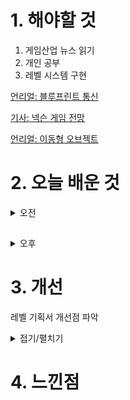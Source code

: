 
# 1. 해야할 것

1. 게임산업 뉴스 읽기 
2. 개인 공부  
3. 레벨 시스템 구현

[언리얼: 블루프린트 통신](https://dev.epicgames.com/community/learning/courses/D2r/unreal-engine-791723/rP2x/unreal-engine-cf16c3)

[기사: 넥슨 게임 전망](https://www.gameinsight.co.kr/news/articleView.html?idxno=32223)

[언리얼: 이동형 오브젝트](https://www.youtube.com/watch?v=APYmODALghQ)



# 2. 오늘 배운 것

<details>
<summary>오전</summary>

## 오늘의 뉴스


■ 유럽 최대 게임쇼 '게임스컴 2024' 티켓 예매 시작
게임스컴은 세계 최대 규모의 오프라인 게임 전시회로, 온라인, 모바일, 콘솔, VR 등 현존하는 모든 플랫폼의 최신 게임을 8월 21일부터 25일 독일 쾰른에서 만나볼 수 있습니다. 현장 방문은 8월 21일부터 이뤄진다. B2B 방문객 및 언론인은 바로 입장 가능하며, 일반 관객은 22일부터 입장할 수 있습니다. 단, 와일드카드를 구매한 일반 방문객은 21일부터 입장이 가능합니다. 게임스컴 2024 입장권 구매는 공식 홈페이지 티켓샵에서 가능합니다. 

■ 넥슨 '히트2', 17일 일본 서비스 돌입
넥슨게임즈가 개발한 모바일, PC MMORPG '히트2'가 일본 정식 서비스를 17일 시작했습니다. '히트2'는 지난해 5월 대만 지역에서 서비스를 시작한 바 있으며, 이번 일본 권역에서는 다운로드 시작 이후 6시간 만에 애플 앱스토어 인기 게임 1위를 기록했습니다.

■ 총 상금 1,400만 원, '쿠키런: 오븐브레이크 쿠림픽' 개최 
쿠키런: 오븐브레이크의 오프라인 e스포츠 대회인 '2024 쿠키런: 오븐브레이크 쿠림픽'이 4월 18일부터 10월 26일까지 약 6개월 간 진행됩니다. 이번 행사는 지난 2021년 COVID-19로 인해 취소된 그랑프리 파이널 이후 3년 만에 개최되는 쿠키런 e스포츠 대회로, 총 상금 1,400만 원 규모로 치러집니다.

■ 나 혼자만 레벨업: ARISE, 5월 8일 출시 
넷마블네오의 신작 '나 혼자만 레벨업: ARISE'가 출시일을 5월 8일로 확정했습니다. 넷마블은 사전등록을 참여한 유저들에게 '전설 등급 방어구 세트'와 '성진우의 시크한 블랙 슈트 코스튬', '속성별 마력 수정 각 2개', 10만 골드' 등 20만 원 상당의 실제 판매 패키지를 보상으로 제공합니다.

■ 스마게 퓨처랩, SGM '인디'부문 16기 모집 
스마일게이트 퓨처랩이 스마일게이트 멤버십 인디 부문 16기 모집을 오는 5월 16일부터 시작합니다. 선발된 팀은 오리엔테이션부터 오픈베타데이 피어러닝 프로젝트를 거쳐 '버닝비버'까지 진행하며 최종적으로는 12월 13일 에 수료식을 치르며 모든 일정을 마무리하게 됩니다.

■ 작혼, 한국마작연맹과 '리치 마작 가이드북' 무료 배포 
국내에 마작 게임 '작혼: 리치 마작(이하 작혼)'을 서비스 중인 요스타가 KML 한국마작연맹과 힘을 합쳐 리치 마작 표준서 '한 권으로 익히는 리치 마작'을 정식 발행했습니다. '한 권으로 익히는 리치 마작'은 리치 마작이 익숙하지 않을 수 있는 국내 게이머들에게 리치 마작의 용어 및 규칙을 안내하고, 진입 장벽을 낮춰 누구나 쉽게 접근할 수 있도록 하기 위해 고안된 발행물입니다.

■ 블루아카, 다음 콜라보는 'GS25' 
맘스터치, 이디야, 갤럭시S24를 잇는 블루 아카이브의 다음 콜라보는 'GS25' 편의점으로 결정됐습니다. 이번 콜라보의 모델은 블루 아카이브 게임 속에 등장하는 편의점 '엔젤24'의 아르바이트생 소라, 그리고 폐기 도시락  처리반으로 활약 중인 'RABBIT 소대'의 멤버들입니다.

■ 카카오게임즈, SM 아이돌 게임 만든다
카카오게임즈(대표 한상우)와 글로벌 대표 엔터테인먼트사 SM엔터테인먼트(공동대표 장철혁, 탁영준)는 16일, 최초로 IP(Intellectual Property, 지식재산권) 라이선스 계약을 체결하고 소속 아이돌 그룹들을 활용한 모바일 게임 개발 계획을 공개했습니다. 카카오게임즈와 SM엔터테인먼트는 이번 협업으로 SM엔터테인먼트의 다양한 아이돌 아티스트가 등장하는 최초의 디지털 컬렉션 모바일 게임 'SM GAME STATION(가제)'을 공개했습니다.        

■ '게임스컴에서도 스위치2 공식 확인 없다' 닌텐도 불참 
하지만 올해는 닌텐도를 만날 수 없습니다. 닌텐도의 불참 소식은 게임스컴을 주최하는 쾰른메세의 참가 기업의 사전 티켓 판매가 끝난 후 확인됐습니다.

■ 크래프톤, 인도 'YPO 뭄바이 대표단'과 AI 논의
크래프톤(대표 김창한)은 인도 리더십 커뮤니티 'YPO 뭄바이 대표단(YPO Mumbai Connect)'이 크래프톤 서울 본사를 방문해 환담을 진행했다고 16일 밝혔습니다. 크래프톤 김창한 대표는 "인도 내 영향력 있는 주요 산업 리더들과 게임 산업 및 AI 기술의 미래에 대해 논의할 수 있어 의미 있는 자리였다"며, "게임 산업은 기술 발전 및 문화 교류에 크게 기여할 수 있는 분야이며, 앞으로도 글로벌 시장에서 빠른 성장성을 보일 것"이라고 강조했습니다.
</details>

##

<details>
<summary>오후</summary>


</details>




# 3. 개선

레벨 기획서 개선점 파악
<details>
<summary>접기/펼치기</summary>

![image](https://github.com/JM94Ent/TIL-WIL/assets/143363550/13349cc7-cfb1-4054-831e-56e72e4a08c1)

1. 게임 엔딩에 이르는 방법?
2. 레벨의 목적
3. 상호작용과 게임플레이
4. 단서 유무에 따른 엔딩
</details>



# 4. 느낀점


